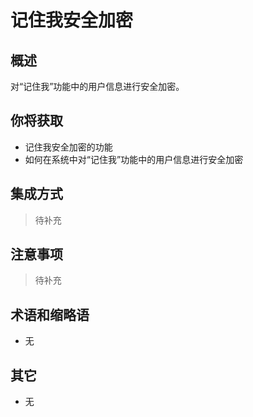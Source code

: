 # 记住我安全加密

## 概述

对“记住我”功能中的用户信息进行安全加密。

## 你将获取

- 记住我安全加密的功能
- 如何在系统中对“记住我”功能中的用户信息进行安全加密


## 集成方式

> 待补充

## 注意事项

> 待补充

## 术语和缩略语

- 无

## 其它

- 无
